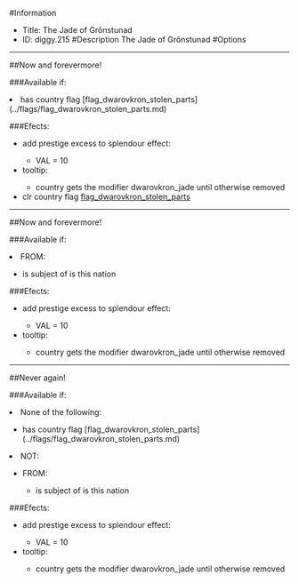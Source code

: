 #Information
 - Title: The Jade of Grônstunad
 - ID: diggy.215
#Description
The Jade of Grônstunad
#Options

___
##Now and forevermore!

###Available if:
<li>has country flag [flag_dwarovkron_stolen_parts](../flags/flag_dwarovkron_stolen_parts.md)</li>

###Efects:<ul><li>add prestige excess to splendour effect:</li><ul><li>VAL = 10</li></ul><li>tooltip:</li><ul><li>country gets the modifier dwarovkron_jade until otherwise removed</li></ul><li>clr country flag [flag_dwarovkron_stolen_parts](../flags/flag_dwarovkron_stolen_parts.md)</li></ul>

___
##Now and forevermore!

###Available if:
<li>FROM:</li><ul><li>is subject of is this nation</li></ul>

###Efects:<ul><li>add prestige excess to splendour effect:</li><ul><li>VAL = 10</li></ul><li>tooltip:</li><ul><li>country gets the modifier dwarovkron_jade until otherwise removed</li></ul></ul>

___
##Never again!

###Available if:
<li>None of the following:</li><ul><li>has country flag [flag_dwarovkron_stolen_parts](../flags/flag_dwarovkron_stolen_parts.md)</li></ul><li>NOT:</li><ul><li>FROM:</li><ul><li>is subject of is this nation</li></ul></ul>

###Efects:<ul><li>add prestige excess to splendour effect:</li><ul><li>VAL = 10</li></ul><li>tooltip:</li><ul><li>country gets the modifier dwarovkron_jade until otherwise removed</li></ul></ul>
